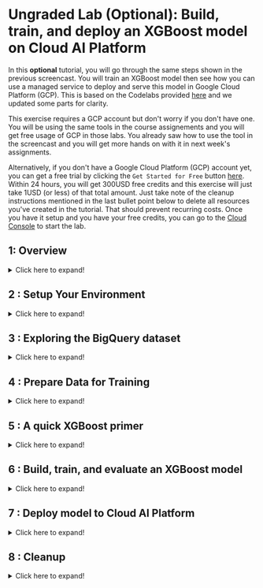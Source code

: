 # Ungraded Lab (Optional): Build, train, and deploy an XGBoost model on Cloud AI Platform

In this **optional** tutorial, you will go through the same steps shown in the previous screencast. You will train an XGBoost model then see how you can use a managed service to deploy and serve this model in Google Cloud Platform (GCP). This is based on the Codelabs provided [here](https://codelabs.developers.google.com/codelabs/xgb-caip-e2e#0) and we updated some parts for clarity.

This exercise requires a GCP account but don't worry if you don't have one. You will be using the same tools in the course assignements and you will get free usage of GCP in those labs. You already saw how to use the tool in the screencast and you will get more hands on with it in next week's assignments. 

Alternatively, if you don't have a Google Cloud Platform (GCP) account yet, you can get a free trial by clicking the `Get Started for Free` button [here](https://cloud.google.com/free). Within 24 hours, you will get 300USD free credits and this exercise will just take 1USD (or less) of that total amount. Just take note of the cleanup instructions mentioned in the last bullet point below to delete all resources you've created in the tutorial. That should prevent recurring costs. Once you have it setup and you have your free credits, you can go to the [Cloud Console](https://console.cloud.google.com/) to start the lab.

## 1: Overview
<details>
<summary>Click here to expand!</summary>

In this lab, you will walk through a complete ML workflow on GCP. From a Cloud AI Platform Notebooks environment, you'll ingest data from a BigQuery public dataset, build and train an XGBoost model, and deploy the model to AI Platform for prediction.

You'll learn how to:

* Ingest and analyze a BigQuery dataset in AI Platform Notebooks
* Build an XGBoost model
* Deploy the XGBoost model to AI Platform and get predictions
* The total cost to run this lab on Google Cloud is about $1.

*Tip: It is best to have at least two windows open when going through the instructions in this tutorial: at least one for navigating to the different parts of GCP (e.g. Storage, BigQuery, AI Platform Models) and one for the AI Platform Jupyter Notebook you will open in Step 2 below.*

</details>

## 2 : Setup Your Environment
<details>
<summary>Click here to expand!</summary>

You'll need a Google Cloud Platform project to run this exercise. If you just enabled a GCP free trial, you should already have a project called 'My First Project'. If not, you can follow the [instructions here](https://cloud.google.com/resource-manager/docs/creating-managing-projects) to create a project.

**Step 1**: Enable the Cloud AI Platform Models API

Navigate to the [AI Platform Models](https://console.cloud.google.com/ai-platform/models) section of your Cloud Console and click Enable if it isn't already enabled.

<img src='./images/models_api.png' alt='images/models_api'>

**Step 2**: Enable the [Compute Engine API](https://console.cloud.google.com/marketplace/details/google/compute.googleapis.com)

Navigate to `Compute Engine` and select `Enable` if it isn't already enabled. You'll need this to create your notebook instance. (*tip: After clicking Enable and it doesn't automatically refresh, you can just manually refresh the page after a minute to see if the API has been enabled. It should show "API Enabled".*

**Step 3**: Create an AI Platform Notebooks instance

Navigate to [AI Platform Notebooks](https://console.cloud.google.com/mlengine/notebooks/instances) section of your Cloud Console and click *New Instance*. Then select the latest *Python* instance type:

<img src='./images/notebook.png' alt='images/notebook.png'>

Use the default options and then click *Create*. Once the instance has been created, select *Open JupyterLab*.

**Step 4**: Install XGBoost

Once your JupyterLab instance has opened, you'll need to add the XGBoost package.

To do this, select Terminal from the launcher:

<img src='./images/terminal_launcher.png' alt='images/terminal_launcher.png'>

Then run the following to install the latest version of XGBoost supported by AI Platform:

```
pip3 install xgboost==1.4.2
```

After this completes, close the Terminal (`x` on the upper right) to go back to the Launcher: 

<img src='./images/close.png' alt='images/close.png'>

From there, you can open a `Python 3` Notebook instance. You're ready to get started in your notebook!

**Step 5**: Import Python packages

*For the rest of this codelab, run all the code snippets from your Jupyter notebook.*

In the first cell of your notebook, add the following imports and run the cell. You can run it by pressing the right arrow button in the top menu or pressing command-enter:

```
import pandas as pd
import xgboost as xgb
import numpy as np

from sklearn.model_selection import train_test_split
from sklearn.utils import shuffle
from google.cloud import bigquery
```
</details>

## 3 : Exploring the BigQuery dataset
<details>
<summary>Click here to expand!</summary>

BigQuery has made [many datasets](https://cloud.google.com/bigquery/public-data) publicly available for your exploration. For this lab, we'll be using the [natality dataset](https://console.cloud.google.com/bigquery?p=bigquery-public-data&d=samples&t=natality&page=table&_ga=2.91160473.24786528.1580741008-413280468.1556849151). This contains data on nearly every birth in the US over a 40 year time period, including the birth weight of the child, and demographic information on the baby's parents. You'll be using a subset of the features to predict a baby's birth weight.

**Step 1**: Download the BigQuery data to our notebook

You'll be using the Python client library for BigQuery to download the data into a Pandas DataFrame. The original dataset is 21GB and contains 123M rows. To keep things simple we'll only be using 10,000 rows from the dataset.

Construct the query and preview the resulting DataFrame with the following code. Here we're getting 4 features from the original dataset, along with baby weight (the thing our model will predict). The dataset goes back many years but for this model we'll use only data from after 2000:

```
query="""
SELECT
  weight_pounds,
  is_male,
  mother_age,
  plurality,
  gestation_weeks
FROM
  publicdata.samples.natality
WHERE year > 2000
LIMIT 10000
"""
df = bigquery.Client().query(query).to_dataframe()
df.head()
```

*If you get a `403 Forbidden` error, it means you will need to enable the `BigQuery API` for your account. Search for `BigQuery` in the Search Bar and click `Enable API`. Kindly wait for it to be enabled before re-running the command above.*

To get a summary of the numeric features in our dataset, run:

```
df.describe()
```

This shows the mean, standard deviation, minimum, and other metrics for our numeric columns. Finally, let's get some data on our boolean column indicating the baby's gender. We can do this with Pandas' `value_counts` method:

```
df['is_male'].value_counts()
```
Looks like the dataset is nearly balanced 50/50 by gender.
</details>

## 4 : Prepare Data for Training
<details>
<summary>Click here to expand!</summary>

In this section, we'll divide the data into train and test sets to prepare it for training our model.

**Step 1**: Extract the label column

First drop rows with null values from the dataset and shuffle the data:

```
df = df.dropna()
df = shuffle(df, random_state=2)
```

Next, extract the label column into a separate variable and create a DataFrame with only our features:

```
labels = df['weight_pounds']
data = df.drop(columns=['weight_pounds'])
```

Now if you preview our dataset by running `data.head()`, you should see the four features we'll be using for training.

**Step 2**: Convert categorical features to integers

Since XGBoost requires all data to be numeric, we'll need to change how we're representing the data in the `is_male` column, which is currently True / False strings. We can do that simply by changing the type of that column:

```
data['is_male'] = data['is_male'].astype(int)
```

**Step 3**: Split data into train and test sets

We'll use Scikit Learn's `train_test_split` utility which we imported at the beginning of the notebook to split our data into train and test sets:

```
x,y = data,labels
x_train,x_test,y_train,y_test = train_test_split(x,y)
```

Now we're ready to build and train our model!
</details>

## 5 : A quick XGBoost primer
<details>
<summary>Click here to expand!</summary>

[XGBoost](https://github.com/dmlc/xgboost) is a machine learning framework that uses [decision trees](https://en.wikipedia.org/wiki/Decision_tree_learning) and [gradient boosting](https://en.wikipedia.org/wiki/Gradient_boosting) to build predictive models. It works by ensembling multiple decision trees together based on the score associated with different leaf nodes in a tree.

The diagram below is a simplified visualization of an ensemble tree network for a model that evaluates whether or not someone will like a specific computer game (this is from the [XGBoost docs](https://xgboost.readthedocs.io/en/latest/tutorials/model.html)):

<img src='./images/xgboost.png' alt='images/xgboost'>

Why are we using XGBoost for this model? While traditional neural networks have been shown to perform best on unstructured data like images and text, decision trees often perform extremely well on structured data like the birth weight dataset we'll be using.
</details>

## 6 : Build, train, and evaluate an XGBoost model
<details>
<summary>Click here to expand!</summary>

**Step 1**: Define and train the XGBoost model
Creating a model in XGBoost is simple. We'll use the `XGBRegressor` class to create the model, and just need to pass the right `objective` parameter for our specific task. Here we're using a regression model since we're predicting a numerical value (baby's weight). If we were instead bucketing our data to determine if a baby weighed more or less than 6 pounds, we'd use a classification model.

In this case we'll use `reg:squarederror` as our model's objective.

The following code will create an XGBoost model:

```
model = xgb.XGBRegressor(
    objective='reg:linear'
)
```

You can train the model with one line of code, calling the fit() method and passing it the training data and labels.

```
model.fit(x_train, y_train)
```

**Step 2**: Evaluate your model on test data

We can now use our trained model to generate predictions on our test data with the `predict()` function:

```
y_pred = model.predict(x_test)
```

Let's see how the model performed on the first 20 values from our test set. Below we'll print the predicted baby weight along with the actual baby weight for each test example:

```
for i in range(20):
    print('Predicted weight: ', y_pred[i])
    print('Actual weight: ', y_test.iloc[i])
    print()
```

**Step 3**: Save your model
In order to deploy the model, run the following code to save it to a local file:

```
model.save_model('model.bst')
```
</details>

## 7 : Deploy model to Cloud AI Platform
<details>
<summary>Click here to expand!</summary>

We've got our model working locally, but it would be nice if we could make predictions on it from anywhere (not just this notebook!). In this step we'll deploy it to the cloud.

**Step 1**: Create a Cloud Storage bucket for our model

Let's first define some environment variables that we'll be using throughout the rest of the tutorial. Fill in the values below with your PROJECT ID, the name of the cloud storage bucket you'd like to create (must be globally unique, you can use the project id as well), and the version name for the first version of your model.

*Tip: You can get the Project ID as shown by Laurence in the screencast or by running this command in a cell: `!gcloud config list project --format "value(core.project)"`. You can use the result to fill in `<YOUR_PROJECT_ID>` below:*

```
# Update these to your own GCP project, model, and version names
GCP_PROJECT = '<YOUR_PROJECT_ID>'
MODEL_BUCKET = '<YOUR_PROJECT_ID>'
VERSION_NAME = 'v1'
MODEL_NAME = 'baby_weight'
```

Now we're ready to create a storage bucket to store our XGBoost model file. We'll point Cloud AI Platform at this file when we deploy.

Run this `gsutil` command from within your notebook to create a bucket:

```
!gsutil mb $MODEL_BUCKET
```

**Step 2**: Copy the model file to Cloud Storage

Next, we'll copy our XGBoost saved model file to Cloud Storage. Run the following gsutil command:

```
!gsutil cp ./model.bst $MODEL_BUCKET
```

*If you get errors about creating buckets, you may need to enable the `Cloud Storage API` before retrying the command above. Just search for `Cloud Storage` using the Search Bar then click `Enable API`.*

Head over to the storage browser in your Cloud Console to confirm the file has been copied:

<img src='./images/gcs.png' alt='images/gcs'>

**Step 3**: Create and deploy the model

The following ai-platform gcloud command will create a new model in your project:

```
!gcloud ai-platform models create $MODEL_NAME --region=us-central1
```

Now it's time to deploy the model. We can do that with this gcloud command:

```
!gcloud ai-platform versions create $VERSION_NAME \
--model=$MODEL_NAME \
--framework='XGBOOST' \
--runtime-version=2.5 \
--origin=$MODEL_BUCKET \
--python-version=3.7 \
--project=$GCP_PROJECT \
--region=us-central1
```

While this is running, check the [models section](https://console.cloud.google.com/ai-platform/models) of your AI Platform console. You should see your new version deploying there:

<img src='./images/deploy.png' alt='images/deploy'>

When the deploy completes successfully you'll see a green check mark where the loading spinner is. The deployment can take up to 5 minutes.

**Step 4**: Test the deployed model

To make sure your deployed model is working, test it out using gcloud to make a prediction. First, save a JSON file with two examples from our test set:

```
%%writefile predictions.json
[0.0, 33.0, 1.0, 27.0]
[1.0, 26.0, 1.0, 40.0]
```

Test your model by saving the output of the following gcloud command to a variable and printing it:

```
prediction = !gcloud ai-platform predict --model=$MODEL_NAME --json-instances=predictions.json --version=$VERSION_NAME
print(prediction.s)
```

You should see your model's prediction in the output. The actual baby weight for these two examples is around 2 and 8 pounds respectively (results may differ slightly because we shuffled our dataset).
</details>

## 8 : Cleanup
<details>
<summary>Click here to expand!</summary>

If you'd like to continue using this notebook, it is recommended that you turn it off when not in use. From the Notebooks UI in your Cloud Console, select the notebook and then select Stop:

<img src='./images/cleanup.png' alt='images/cleanup'>

If you'd like to delete all resources you've created in this lab, simply delete the notebook instance instead of stopping it.

Using the Navigation menu in your Cloud Console, browse to `Cloud Storage` and delete both buckets you created to store your model assets. Similarly, you can also go to the dashboard of `AI Platform -> Models` to delete the model manually.

</details>